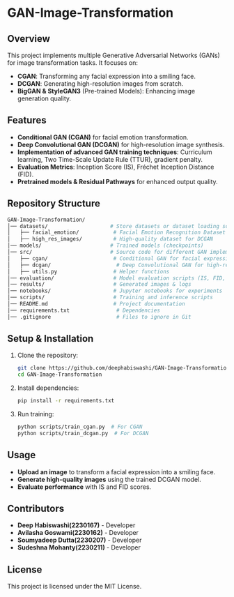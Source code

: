 # GAN-Image-Transformation

## Overview
This project implements multiple Generative Adversarial Networks (GANs) for image transformation tasks. It focuses on:
- **CGAN**: Transforming any facial expression into a smiling face.
- **DCGAN**: Generating high-resolution images from scratch.
- **BigGAN & StyleGAN3** (Pre-trained Models): Enhancing image generation quality.

## Features
- **Conditional GAN (CGAN)** for facial emotion transformation.
- **Deep Convolutional GAN (DCGAN)** for high-resolution image synthesis.
- **Implementation of advanced GAN training techniques**: Curriculum learning, Two Time-Scale Update Rule (TTUR), gradient penalty.
- **Evaluation Metrics**: Inception Score (IS), Fréchet Inception Distance (FID).
- **Pretrained models & Residual Pathways** for enhanced output quality.

## Repository Structure
```bash
GAN-Image-Transformation/
│── datasets/                    # Store datasets or dataset loading scripts
│   ├── facial_emotion/           # Facial Emotion Recognition Dataset
│   ├── high_res_images/          # High-quality dataset for DCGAN
│── models/                      # Trained models (checkpoints)
│── src/                         # Source code for different GAN implementations
│   ├── cgan/                     # Conditional GAN for facial expression transformation
│   ├── dcgan/                     # Deep Convolutional GAN for high-resolution images
│   ├── utils.py                  # Helper functions
│── evaluation/                   # Model evaluation scripts (IS, FID, etc.)
│── results/                      # Generated images & logs
│── notebooks/                    # Jupyter notebooks for experiments
│── scripts/                      # Training and inference scripts
│── README.md                     # Project documentation
│── requirements.txt               # Dependencies
│── .gitignore                     # Files to ignore in Git
```

## Setup & Installation
1. Clone the repository:
   ```bash
   git clone https://github.com/deephabiswashi/GAN-Image-Transformation.git
   cd GAN-Image-Transformation
   ```
2. Install dependencies:
   ```bash
   pip install -r requirements.txt
   ```
3. Run training:
   ```bash
   python scripts/train_cgan.py  # For CGAN
   python scripts/train_dcgan.py  # For DCGAN
   ```

## Usage
- **Upload an image** to transform a facial expression into a smiling face.
- **Generate high-quality images** using the trained DCGAN model.
- **Evaluate performance** with IS and FID scores.

## Contributors
- **Deep Habiswashi(2230167)** - Developer
- **Avilasha Goswami(2230162)** - Developer
- **Soumyadeep Dutta(2230207)** - Developer
- **Sudeshna Mohanty(2230211)** - Developer

## License
This project is licensed under the MIT License.

